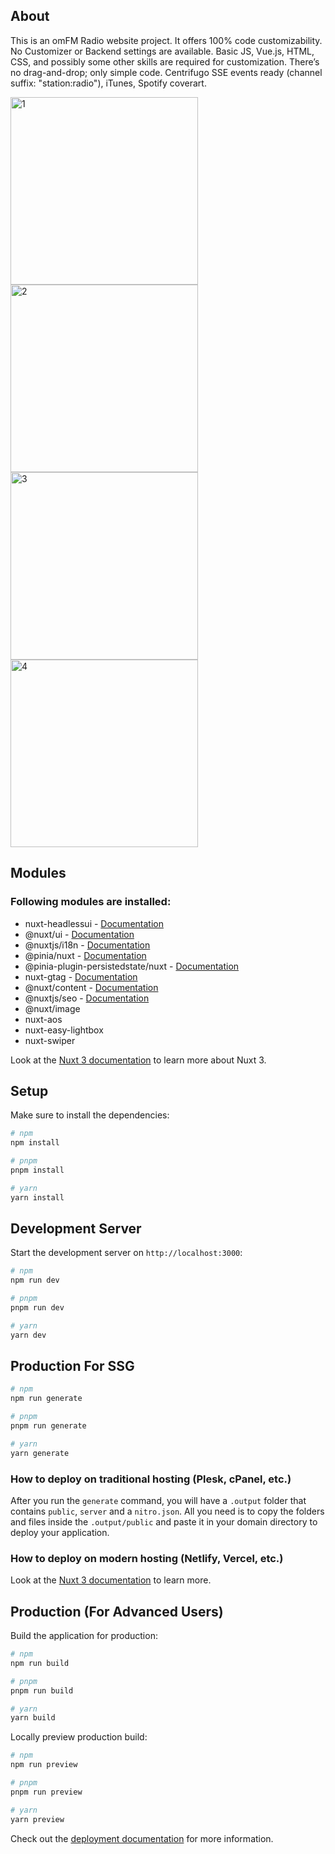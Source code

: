 ## About
This is an omFM Radio website project. It offers 100% code customizability. No Customizer or Backend settings are available. Basic JS, Vue.js, HTML, CSS, and possibly some other skills are required for customization. There’s no drag-and-drop; only simple code. Centrifugo SSE events ready (channel suffix: "station:radio"), iTunes, Spotify coverart.

<img src="https://omfm.ru/assets/img/git/1.png" alt="1" width="300"/>
<img src="https://omfm.ru/assets/img/git/2.png" alt="2" width="300"/>
<img src="https://omfm.ru/assets/img/git/3.png" alt="3" width="300"/>
<img src="https://omfm.ru/assets/img/git/4.png" alt="4" width="300"/>

## Modules

### Following modules are installed:

- nuxt-headlessui - [Documentation](https://github.com/P4sca1/nuxt-headlessui)
- @nuxt/ui - [Documentation](https://ui.nuxt.com/)
- @nuxtjs/i18n - [Documentation](https://v8.i18n.nuxtjs.org/)
- @pinia/nuxt - [Documentation](https://pinia.vuejs.org/ssr/nuxt.html)
- @pinia-plugin-persistedstate/nuxt - [Documentation](https://prazdevs.github.io/pinia-plugin-persistedstate/frameworks/nuxt-3.html)
- nuxt-gtag - [Documentation](hattps://github.com/johannschopplich/nuxt-gtag)
- @nuxt/content - [Documentation](https://content.nuxt.com/)
- @nuxtjs/seo - [Documentation](https://nuxtseo.com/nuxt-seo/getting-started/installation)
- @nuxt/image 
- nuxt-aos 
- nuxt-easy-lightbox
- nuxt-swiper 

Look at the [Nuxt 3 documentation](https://nuxt.com/docs/getting-started/introduction) to learn more about Nuxt 3.

## Setup

Make sure to install the dependencies:

```bash
# npm
npm install

# pnpm
pnpm install

# yarn
yarn install
```

## Development Server

Start the development server on `http://localhost:3000`:

```bash
# npm
npm run dev

# pnpm
pnpm run dev

# yarn
yarn dev
```

## Production For SSG

```bash
# npm
npm run generate

# pnpm
pnpm run generate

# yarn
yarn generate
```

### How to deploy on traditional hosting (Plesk, cPanel, etc.)

After you run the `generate` command, you will have a `.output` folder that contains `public`, `server` and a `nitro.json`. All you need is to copy the folders and files inside the `.output/public` and paste it in your domain directory to deploy your application.

### How to deploy on modern hosting (Netlify, Vercel, etc.)

Look at the [Nuxt 3 documentation](https://nuxt.com/docs/getting-started/deployment#supported-hosting-providers) to learn more.

## Production (For Advanced Users)

Build the application for production:

```bash
# npm
npm run build

# pnpm
pnpm run build

# yarn
yarn build
```

Locally preview production build:

```bash
# npm
npm run preview

# pnpm
pnpm run preview

# yarn
yarn preview
```

Check out the [deployment documentation](https://nuxt.com/docs/getting-started/deployment) for more information.
